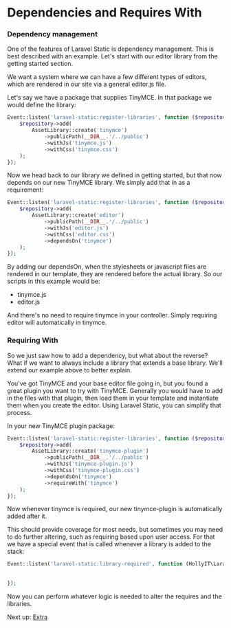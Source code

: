 # Dependencies and Requires With

### Dependency management

One of the features of Laravel Static is dependency management. This is best described with an example. Let's start with
our editor library from the getting started section.

We want a system where we can have a few different types of editors, which are rendered in our site via a general
editor.js file.

Let's say we have a package that supplies TinyMCE. In that package we would define the library:

```php
Event::listen('laravel-static:register-libraries', function ($repository) {
    $repository->add(
        AssetLibrary::create('tinymce')
            ->publicPath(__DIR__.'/../public')
            ->withJs('tinymce.js')
            ->withCss('tinymce.css')
    );
});
```

Now we head back to our library we defined in getting started, but that now depends on our new TinyMCE library. We
simply add that in as a requirement:

```php
Event::listen('laravel-static:register-libraries', function ($repository) {
    $repository->add(
        AssetLibrary::create('editor')
            ->publicPath(__DIR__.'/../public')
            ->withJs('editor.js')
            ->withCss('editor.css')
            ->dependsOn('tinymce')
    );
});
```

By adding our dependsOn, when the stylesheets or javascript files are rendered in our template, they are rendered before
the actual library. So our scripts in this example would be:

- tinymce.js
- editor.js

And there's no need to require tinymce in your controller. Simply requiring editor will automatically in tinymce.

### Requiring With

So we just saw how to add a dependency, but what about the reverse? What if we want to always include a library that
extends a base library. We'll extend our example above to better explain.

You've got TinyMCE and your base editor file going in, but you found a great plugin you want to try with TinyMCE.
Generally you would have to add in the files with that plugin, then load them in your template and instantiate them when
you create the editor. Using Laravel Static, you can simplify that process.

In your new TinyMCE plugin package:

```php
Event::listen('laravel-static:register-libraries', function ($repository) {
    $repository->add(
        AssetLibrary::create('tinymce-plugin')
            ->publicPath(__DIR__.'/../public')
            ->withJs('tinymce-plugin.js')
            ->withCss('tinymce-plugin.css')
            ->dependsOn('tinymce')
            ->requireWith('tinymce')
    );
});
```

Now whenever tinymce is required, our new tinymce-plugin is automatically added after it.

This should provide coverage for most needs, but sometimes you may need to do further altering, such as requiring based
upon user access. For that we have a special event that is called whenever a library is added to the stack:

```php
Event::listen('laravel-static:library-required', function (HollyIT\LaravelStatic\AssetLibrary $library, HollyIT\LaravelStatic\RequiredLibraries $required) {
        
        
});
```

Now you can perform whatever logic is needed to alter the requires and the libraries.

Next up: [Extra](extra.md)
